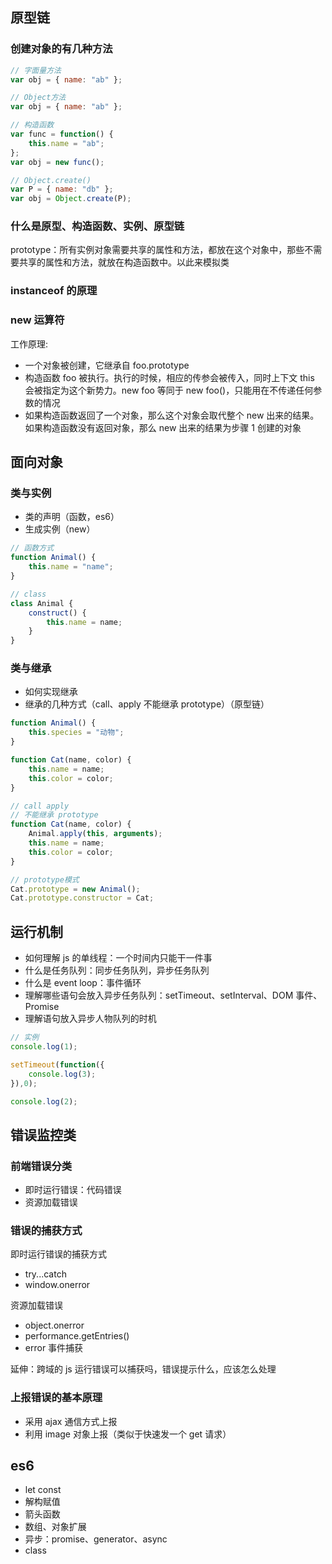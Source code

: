 ## 原型链

### 创建对象的有几种方法

```javascript
// 字面量方法
var obj = { name: "ab" };

// Object方法
var obj = { name: "ab" };

// 构造函数
var func = function() {
    this.name = "ab";
};
var obj = new func();

// Object.create()
var P = { name: "db" };
var obj = Object.create(P);
```

### 什么是原型、构造函数、实例、原型链

prototype：所有实例对象需要共享的属性和方法，都放在这个对象中，那些不需要共享的属性和方法，就放在构造函数中。以此来模拟类

### instanceof 的原理

### new 运算符

工作原理:

-   一个对象被创建，它继承自 foo.prototype
-   构造函数 foo 被执行。执行的时候，相应的传参会被传入，同时上下文 this 会被指定为这个新势力。new foo 等同于 new foo()，只能用在不传递任何参数的情况
-   如果构造函数返回了一个对象，那么这个对象会取代整个 new 出来的结果。如果构造函数没有返回对象，那么 new 出来的结果为步骤 1 创建的对象

## 面向对象

### 类与实例

-   类的声明（函数，es6）
-   生成实例（new）

```javascript
// 函数方式
function Animal() {
    this.name = "name";
}

// class
class Animal {
    construct() {
        this.name = name;
    }
}
```

### 类与继承

-   如何实现继承
-   继承的几种方式（call、apply 不能继承 prototype）（原型链）

```javascript
function Animal() {
    this.species = "动物";
}

function Cat(name, color) {
    this.name = name;
    this.color = color;
}

// call apply
// 不能继承 prototype
function Cat(name, color) {
    Animal.apply(this, arguments);
    this.name = name;
    this.color = color;
}

// prototype模式
Cat.prototype = new Animal();
Cat.prototype.constructor = Cat;
```

## 运行机制

-   如何理解 js 的单线程：一个时间内只能干一件事
-   什么是任务队列：同步任务队列，异步任务队列
-   什么是 event loop：事件循环
-   理解哪些语句会放入异步任务队列：setTimeout、setInterval、DOM 事件、Promise
-   理解语句放入异步人物队列的时机

```javascript
// 实例
console.log(1);

setTimeout(function({
    console.log(3);
}),0);

console.log(2);
```

## 错误监控类

### 前端错误分类

-   即时运行错误：代码错误
-   资源加载错误

### 错误的捕获方式

即时运行错误的捕获方式

-   try...catch
-   window.onerror

资源加载错误

-   object.onerror
-   performance.getEntries()
-   error 事件捕获

延伸：跨域的 js 运行错误可以捕获吗，错误提示什么，应该怎么处理

### 上报错误的基本原理

-   采用 ajax 通信方式上报
-   利用 image 对象上报（类似于快速发一个 get 请求）

## es6

-   let const
-   解构赋值
-   箭头函数
-   数组、对象扩展
-   异步：promise、generator、async
-   class
